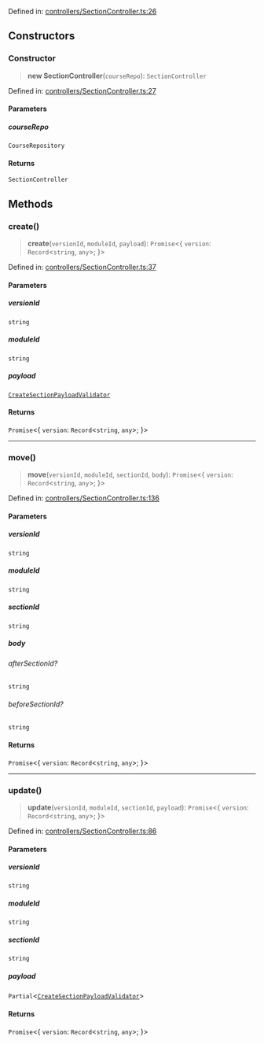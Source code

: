 Defined in: [controllers/SectionController.ts:26](https://github.com/continuousactivelearning/cal/blob/82a7f7bd547282a4f223f46ab6c2efe92f30e4ce/backend/src/modules/courses/controllers/SectionController.ts#L26)

## Constructors

### Constructor

> **new SectionController**(`courseRepo`): `SectionController`

Defined in: [controllers/SectionController.ts:27](https://github.com/continuousactivelearning/cal/blob/82a7f7bd547282a4f223f46ab6c2efe92f30e4ce/backend/src/modules/courses/controllers/SectionController.ts#L27)

#### Parameters

##### courseRepo

`CourseRepository`

#### Returns

`SectionController`

## Methods

### create()

> **create**(`versionId`, `moduleId`, `payload`): `Promise`\<\{ `version`: `Record`\<`string`, `any`\>; \}\>

Defined in: [controllers/SectionController.ts:37](https://github.com/continuousactivelearning/cal/blob/82a7f7bd547282a4f223f46ab6c2efe92f30e4ce/backend/src/modules/courses/controllers/SectionController.ts#L37)

#### Parameters

##### versionId

`string`

##### moduleId

`string`

##### payload

[`CreateSectionPayloadValidator`](../Validators/ModuleValidators/CreateSectionPayloadValidator.md)

#### Returns

`Promise`\<\{ `version`: `Record`\<`string`, `any`\>; \}\>

***

### move()

> **move**(`versionId`, `moduleId`, `sectionId`, `body`): `Promise`\<\{ `version`: `Record`\<`string`, `any`\>; \}\>

Defined in: [controllers/SectionController.ts:136](https://github.com/continuousactivelearning/cal/blob/82a7f7bd547282a4f223f46ab6c2efe92f30e4ce/backend/src/modules/courses/controllers/SectionController.ts#L136)

#### Parameters

##### versionId

`string`

##### moduleId

`string`

##### sectionId

`string`

##### body

###### afterSectionId?

`string`

###### beforeSectionId?

`string`

#### Returns

`Promise`\<\{ `version`: `Record`\<`string`, `any`\>; \}\>

***

### update()

> **update**(`versionId`, `moduleId`, `sectionId`, `payload`): `Promise`\<\{ `version`: `Record`\<`string`, `any`\>; \}\>

Defined in: [controllers/SectionController.ts:86](https://github.com/continuousactivelearning/cal/blob/82a7f7bd547282a4f223f46ab6c2efe92f30e4ce/backend/src/modules/courses/controllers/SectionController.ts#L86)

#### Parameters

##### versionId

`string`

##### moduleId

`string`

##### sectionId

`string`

##### payload

`Partial`\<[`CreateSectionPayloadValidator`](../Validators/ModuleValidators/CreateSectionPayloadValidator.md)\>

#### Returns

`Promise`\<\{ `version`: `Record`\<`string`, `any`\>; \}\>
